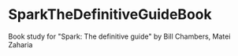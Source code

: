 # SparkTheDefinitiveGuideBook
Book study for "Spark: The definitive guide" by Bill Chambers, Matei Zaharia
